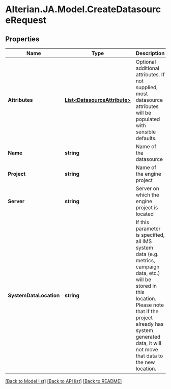# Alterian.JA.Model.CreateDatasourceRequest

## Properties

Name | Type | Description | Notes
------------ | ------------- | ------------- | -------------
**Attributes** | [**List&lt;DatasourceAttribute&gt;**](DatasourceAttribute.md) | Optional additional attributes.  If not supplied, most datasource attributes will be populated with sensible defaults. | [optional] 
**Name** | **string** | Name of the datasource | [optional] 
**Project** | **string** | Name of the engine project | [optional] 
**Server** | **string** | Server on which the engine project is located | [optional] 
**SystemDataLocation** | **string** | If this parameter is specified, all IMS system data (e.g. metrics, campaign data, etc.) will be stored in this location.  Please note that if the project already has system generated data, it will not move that data to the new location. | [optional] 

[[Back to Model list]](../README.md#documentation-for-models) [[Back to API list]](../README.md#documentation-for-api-endpoints) [[Back to README]](../README.md)

